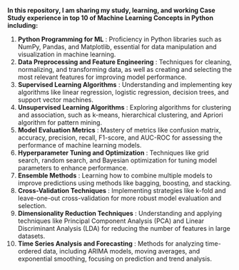 **In this repository, I am sharing my study, learning, and working Case Study experience in top 10 of Machine Learning Concepts in Python including:**

1. **Python Programming for ML** : Proficiency in Python libraries such as NumPy, Pandas, and Matplotlib, essential for data manipulation and visualization in machine learning.
2. **Data Preprocessing and Feature Engineering** : Techniques for cleaning, normalizing, and transforming data, as well as creating and selecting the most relevant features for improving model performance.
3. **Supervised Learning Algorithms** : Understanding and implementing key algorithms like linear regression, logistic regression, decision trees, and support vector machines.
4. **Unsupervised Learning Algorithms** : Exploring algorithms for clustering and association, such as k-means, hierarchical clustering, and Apriori algorithm for pattern mining.
5. **Model Evaluation Metrics** : Mastery of metrics like confusion matrix, accuracy, precision, recall, F1-score, and AUC-ROC for assessing the performance of machine learning models.
6. **Hyperparameter Tuning and Optimization** : Techniques like grid search, random search, and Bayesian optimization for tuning model parameters to enhance performance.
7. **Ensemble Methods** : Learning how to combine multiple models to improve predictions using methods like bagging, boosting, and stacking.
8. **Cross-Validation Techniques** : Implementing strategies like k-fold and leave-one-out cross-validation for more robust model evaluation and selection.
9. **Dimensionality Reduction Techniques** : Understanding and applying techniques like Principal Component Analysis (PCA) and Linear Discriminant Analysis (LDA) for reducing the number of features in large datasets.
10. **Time Series Analysis and Forecasting** : Methods for analyzing time-ordered data, including ARIMA models, moving averages, and exponential smoothing, focusing on prediction and trend analysis.
